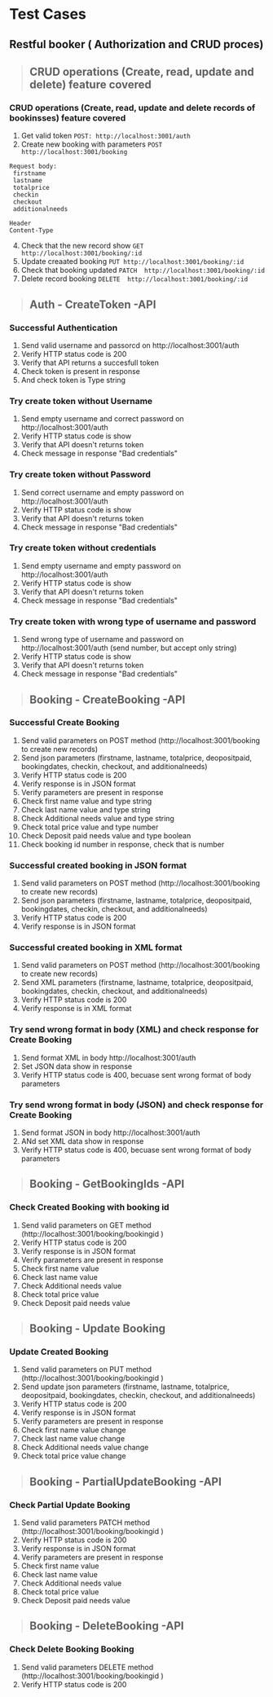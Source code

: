 # Test Cases
## Restful booker ( Authorization and CRUD proces)

><h2><summary> CRUD operations (Create, read, update and delete) feature covered</summary></h2>
  
### CRUD operations (Create, read, update and delete records of bookinsses) feature covered
1. Get valid token ```POST: http://localhost:3001/auth```
2. Create new booking with parameters ```POST http://localhost:3001/booking```
  ```
Request body:
   firstname 
   lastname
   totalprice
   checkin
   checkout
   additionalneeds
```
  ```
Header
  Content-Type
```
4. Check that the new record show  ```GET http://localhost:3001/booking/:id```
5. Update creaated booking ```PUT http://localhost:3001/booking/:id```
6. Check that booking updated ```PATCH  http://localhost:3001/booking/:id```
7. Delete record booking ```DELETE  http://localhost:3001/booking/:id```
   

><h2><summary> Auth - CreateToken -API  </summary></h2>
  
### Successful Authentication
1. Send valid username and passorcd on http://localhost:3001/auth
2. Verify HTTP status code is 200
3. Verify that API returns a succesfull token
4. Check token is present in response
5. And check token is Type string 

### Try create token without Username
1. Send empty username and correct password on http://localhost:3001/auth
2. Verify HTTP status code is show
3. Verify that API doesn't returns token
5. Check message in response "Bad credentials"
   
### Try create token without Password
1. Send correct username and empty password on http://localhost:3001/auth
2. Verify HTTP status code is show
3. Verify that API doesn't returns token
5. Check message in response "Bad credentials"
  
### Try create token without credentials
1. Send empty username and empty password on http://localhost:3001/auth
2. Verify HTTP status code is show
3. Verify that API doesn't returns token
5. Check message in response "Bad credentials"

### Try create token with wrong type of username and password
1. Send wrong type of username and password on http://localhost:3001/auth (send number, but accept only string)
3. Verify HTTP status code is show
4. Verify that API doesn't returns token
5. Check message in response "Bad credentials"

><h2><summary> Booking - CreateBooking -API  </summary></h2>

### Successful Create Booking
1. Send valid parameters on POST method (http://localhost:3001/booking to create new records)
3. Send json parameters (firstname, lastname, totalprice, deopositpaid, bookingdates, checkin, checkout, and additionalneeds)
4. Verify HTTP status code is 200
5. Verify response is in JSON format
6. Verify  parameters are present in response
7. Check first name value and type string 
8. Check last name value and type string 
9. Check Additional needs value and type string
10. Check total price value and type number
11. Check Deposit paid needs value and type boolean
12. Check booking id number in response, check that is number

### Successful created booking in JSON format
1. Send valid parameters on POST method (http://localhost:3001/booking to create new records)
3. Send json parameters (firstname, lastname, totalprice, deopositpaid, bookingdates, checkin, checkout, and additionalneeds)
4. Verify HTTP status code is 200
5. Verify response is in JSON format

### Successful created booking in XML format
1. Send valid parameters on POST method (http://localhost:3001/booking to create new records)
3. Send XML parameters (firstname, lastname, totalprice, deopositpaid, bookingdates, checkin, checkout, and additionalneeds)
4. Verify HTTP status code is 200
5. Verify response is in XML format
  
### Try send wrong format in body (XML) and check response for Create Booking
1. Send format XML in body http://localhost:3001/auth
2. Set JSON data show in response
4. Verify HTTP status code is 400, becuase sent wrong format of body parameters

### Try send wrong format in body (JSON) and check response for Create Booking
1. Send format JSON in body http://localhost:3001/auth
2. ANd set XML data show in response
4. Verify HTTP status code is 400, becuase sent wrong format of body parameters

><h2><summary> Booking - GetBookingIds -API  </summary></h2>

### Check Created Booking  with booking id
1. Send valid parameters on GET method (http://localhost:3001/booking/bookingid )
2.  Verify HTTP status code is 200
3.  Verify response is in JSON format
4.  Verify  parameters are present in response
5.  Check first name value
6.  Check last name value
7. Check Additional needs value
8. Check total price value
9. Check Deposit paid needs value

><h2><summary> Booking - Update Booking </summary></h2>

### Update Created Booking 
1. Send valid parameters on PUT method (http://localhost:3001/booking/bookingid )
2. Send update json parameters (firstname, lastname, totalprice, deopositpaid, bookingdates, checkin, checkout, and additionalneeds)
4. Verify HTTP status code is 200
5. Verify response is in JSON format
6. Verify  parameters are present in response
7. Check first name value change
8. Check last name value change
9. Check Additional needs value change
10. Check total price value change


><h2><summary> Booking - PartialUpdateBooking -API  </summary></h2>

### Check Partial Update Booking
1. Send valid parameters  PATCH method (http://localhost:3001/booking/bookingid )
2.  Verify HTTP status code is 200
3.  Verify response is in JSON format
4.  Verify  parameters are present in response
5.  Check first name value
6.  Check last name value
7. Check Additional needs value
8. Check total price value
9. Check Deposit paid needs value


    
><h2><summary> Booking - DeleteBooking -API  </summary></h2>

### Check Delete Booking Booking
1. Send valid parameters  DELETE method (http://localhost:3001/booking/bookingid )
2. Verify HTTP status code is 200
   
    

    
